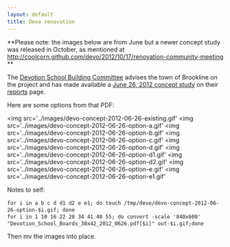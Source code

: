 ```yaml
---
layout: default
title: Devo renovation
---
```

**Please note: the images below are from June but a newer concept study was released in October, as mentioned at http://coolcorn.github.com/devo/2012/10/17/renovation-community-meeting **  

The [Devotion School Building Committee][committee] advises the town of Brookline on the project and has made available a [June 26, 2012 concept study](http://www.brooklinema.gov/index.php?option=com_docman&task=doc_download&gid=6759&Itemid=1639) on their [reports](http://www.brooklinema.gov/index.php?option=com_docman&Itemid=1639) page.

Here are some options from that PDF:

<img src='../images/devo-concept-2012-06-26-existing.gif'</img>
<img src='../images/devo-concept-2012-06-26-option-a.gif'</img>
<img src='../images/devo-concept-2012-06-26-option-b.gif'</img>
<img src='../images/devo-concept-2012-06-26-option-c.gif'</img>
<img src='../images/devo-concept-2012-06-26-option-d.gif'</img>
<img src='../images/devo-concept-2012-06-26-option-d1.gif'</img>
<img src='../images/devo-concept-2012-06-26-option-d2.gif'</img>
<img src='../images/devo-concept-2012-06-26-option-e.gif'</img>
<img src='../images/devo-concept-2012-06-26-option-e1.gif'</img>

Notes to self:

    for i in a b c d d1 d2 e e1; do touch /tmp/devo/devo-concept-2012-06-26-option-$i.gif; done
    for i in 1 10 16 22 28 34 41 48 55; do convert -scale '840x600' "Devotion_School_Boards_30x42_2012_0626.pdf[$i]" out-$i.gif;done

Then mv the images into place.

[committee]: http://www.brooklinema.gov/index.php?option=com_content&view=article&id=1396&Itemid=1636
